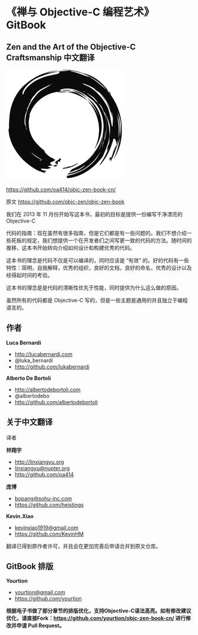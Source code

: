 # 《禅与 Objective-C 编程艺术》 GitBook

## Zen and the Art of the Objective-C Craftsmanship 中文翻译

![](./images/zen-logo-thumb.png)

https://github.com/oa414/objc-zen-book-cn/

原文 <https://github.com/objc-zen/objc-zen-book>

我们在 2013 年 11 月份开始写这本书，最初的目标是提供一份编写干净漂亮的 Objective-C 

代码的指南：现在虽然有很多指南，但是它们都是有一些问题的。我们不想介绍一些死板的规定，我们想提供一个在开发者们之间写更一致的代码的方法。随时间的推移，这本书开始转向介绍如何设计和构建优秀的代码。

这本书的理念是代码不仅是可以编译的，同时应该是 “有效” 的。好的代码有一些特性：简明，自我解释，优秀的组织，良好的文档，良好的命名，优秀的设计以及经得起时间的考验。

这本书的理念是是代码的清晰性优先于性能，同时提供为什么这么做的原因。

虽然所有的代码都是 Objective-C 写的，但是一些主题是通用的并且独立于编程语言的。

##  作者

**Luca Bernardi**

- http://lucabernardi.com
- @luka_bernardi
- http://github.com/lukabernardi

**Alberto De Bortoli**

- http://albertodebortoli.com
- @albertodebo
- http://github.com/albertodebortoli

## 关于中文翻译

译者

**林翔宇**
- http://linxiangyu.org
- linxiangyu@nupter.org
- http://github.com/oa414

**庞博**
- bopang@sohu-inc.com
- https://github.com/heistings

**Kevin.Xiao**
- kevinxiao1919@gmail.com
- https://github.com/KevinHM

翻译已得到原作者许可，并且会在更加完善后申请合并到原文仓库。

## GitBook 排版

**Yourtion**
- yourtion@gmail.com
- https://github.com/yourtion

**根据电子书做了部分章节的排版优化，支持Objective-C语法高亮。如有修改建议优化，请直接Fork：<https://github.com/yourtion/objc-zen-book-cn/> 进行修改并申请 Pull Request。**